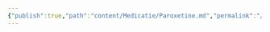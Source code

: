 ```yaml
---
{"publish":true,"path":"content/Medicatie/Paroxetine.md","permalink":"/content/medicatie/paroxetine/","title":"Paroxetine","tags":["Medicatie/Antidepressiva/SSRI"]}
---
```


